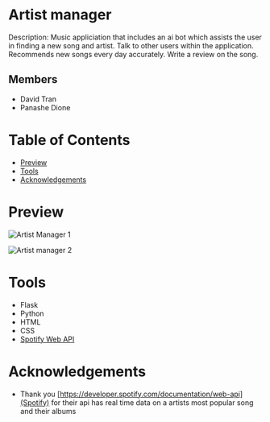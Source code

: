 # Artist manager
Description: Music appliciation that includes an ai bot which assists the user in finding a new song and artist. Talk to other users within the application.
Recommends new songs every day accurately. Write a review on the song.

## Members
- David Tran
- Panashe Dione
# Table of Contents
- [Preview](#preview)
- [Tools](#tools)
- [Acknowledgements](#acknowledgements)

# Preview
![Artist Manager 1](https://github.com/user-attachments/assets/68542b09-d847-49a8-96d8-e2ae664dcb5c)

![Artist manager 2](https://github.com/user-attachments/assets/6b92ac95-4793-4f7f-92d7-8d05b784b8d3)

# Tools
- Flask
- Python
- HTML
- CSS
- [Spotify Web API](https://developer.spotify.com/documentation/web-api)

# Acknowledgements
- Thank you [https://developer.spotify.com/documentation/web-api](Spotify) for their api has real time data on a artists most popular song and their albums 

